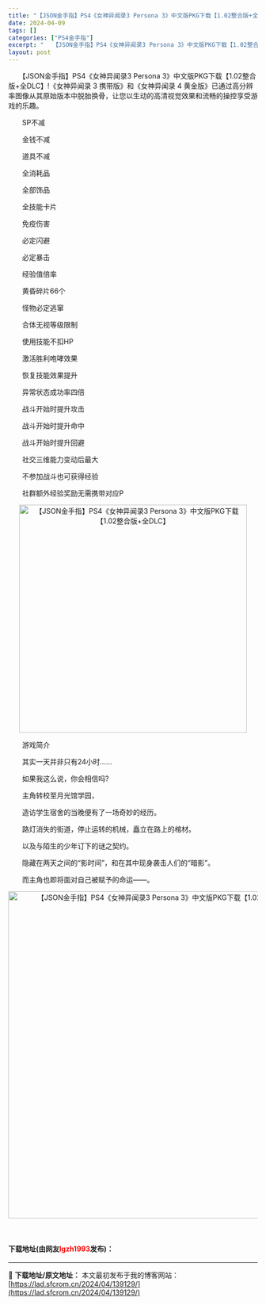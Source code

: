 ```yaml
---
title: "【JSON金手指】PS4《女神异闻录3 Persona 3》中文版PKG下载【1.02整合版+全DLC】"
date: 2024-04-09
tags: []
categories: ["PS4金手指"]
excerpt: "　　【JSON金手指】PS4《女神异闻录3 Persona 3》中文版PKG下载【1.02整合版+全DLC】!《女神异闻录 3 携带版》和《女神异闻录 4 黄金版》已通过高分辨率图像从其原始版本中脱胎换骨，让您以生动的高清视觉效果和流畅的操控享受游戏的乐趣。 　　SP不减 　　金钱不减 　　道具不减&hellip;"
layout: post
---
```


 <p>　　【JSON金手指】PS4《女神异闻录3 Persona 3》中文版PKG下载【1.02整合版+全DLC】!《女神异闻录 3 携带版》和《女神异闻录 4 黄金版》已通过高分辨率图像从其原始版本中脱胎换骨，让您以生动的高清视觉效果和流畅的操控享受游戏的乐趣。</p> <p>　　SP不减</p> <p>　　金钱不减</p> <p>　　道具不减</p> <p>　　全消耗品</p> <p>　　全部饰品</p> <p>　　全技能卡片</p> <p>　　免疫伤害</p> <p>　　必定闪避</p> <p>　　必定暴击</p> <p>　　经验值倍率</p> <p>　　黄昏碎片66个</p> <p>　　怪物必定逃窜</p> <p>　　合体无视等级限制</p> <p>　　使用技能不扣HP</p> <p>　　激活胜利咆哮效果</p> <p>　　恢复技能效果提升</p> <p>　　异常状态成功率四倍</p> <p>　　战斗开始时提升攻击</p> <p>　　战斗开始时提升命中</p> <p>　　战斗开始时提升回避</p> <p>　　社交三维能力变动后最大</p> <p>　　不参加战斗也可获得经验</p> <p>　　社群额外经验奖励无需携带对应P</p> <p align="center"><img align="" border="0" src="https://lad.sfcrom.cn/wp-content/uploads/2024/04/20240409_6614ec88a8486.webp" width="460" alt="【JSON金手指】PS4《女神异闻录3 Persona 3》中文版PKG下载【1.02整合版+全DLC】" /></p> <p>　　游戏简介</p> <p>　　其实一天并非只有24小时&hellip;&hellip;</p> <p>　　如果我这么说，你会相信吗?</p> <p>　　主角转校至月光馆学园，</p> <p>　　造访学生宿舍的当晚便有了一场奇妙的经历。</p> <p>　　路灯消失的街道，停止运转的机械，矗立在路上的棺材。</p> <p>　　以及与陌生的少年订下的谜之契约。</p> <p>　　隐藏在两天之间的&ldquo;影时间&rdquo;，和在其中现身袭击人们的&ldquo;暗影&rdquo;。</p> <p>　　而主角也即将面对自己被赋予的命运&mdash;&mdash;。</p> <p align="center"><img align="" border="0" src="https://lad.sfcrom.cn/wp-content/uploads/2024/04/20240409_6614ec8908ae1.webp" width="660" alt="【JSON金手指】PS4《女神异闻录3 Persona 3》中文版PKG下载【1.02整合版+全DLC】" /></p> <p align="center">&nbsp;</p> <p><h4>下载地址(由网友<font color="red">lgzh1993</font>发布)：</h4></p> 

---
📖 **下载地址/原文地址：** 本文最初发布于我的博客网站：[https://lad.sfcrom.cn/2024/04/139129/](https://lad.sfcrom.cn/2024/04/139129/)
